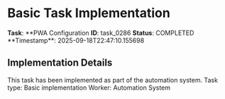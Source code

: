 # Basic Task Implementation

**Task**: **PWA Configuration
**ID**: task_0286
**Status**: COMPLETED
**Timestamp\*\*: 2025-09-18T22:47:10.155698

## Implementation Details

This task has been implemented as part of the automation system.
Task type: Basic implementation
Worker: Automation System
